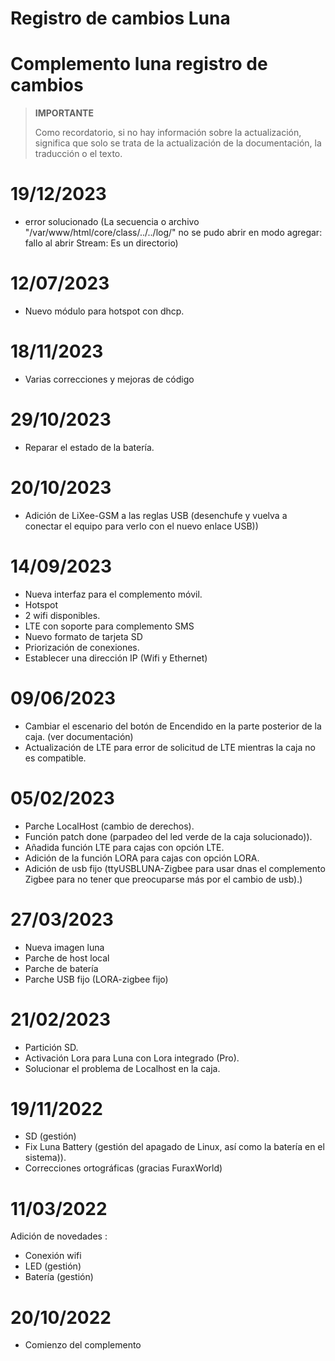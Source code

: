 # Registro de cambios Luna

# Complemento luna registro de cambios

>**IMPORTANTE**
>
>Como recordatorio, si no hay información sobre la actualización, significa que solo se trata de la actualización de la documentación, la traducción o el texto.

# 19/12/2023

- error solucionado (La secuencia o archivo "/var/www/html/core/class/../../log/" no se pudo abrir en modo agregar: fallo al abrir Stream: Es un directorio)

# 12/07/2023

- Nuevo módulo para hotspot con dhcp.


# 18/11/2023

- Varias correcciones y mejoras de código

# 29/10/2023

- Reparar el estado de la batería.

# 20/10/2023

- Adición de LiXee-GSM a las reglas USB (desenchufe y vuelva a conectar el equipo para verlo con el nuevo enlace USB))

# 14/09/2023

- Nueva interfaz para el complemento móvil.
- Hotspot
- 2 wifi disponibles.
- LTE con soporte para complemento SMS
- Nuevo formato de tarjeta SD
- Priorización de conexiones.
- Establecer una dirección IP (Wifi y Ethernet)

# 09/06/2023

- Cambiar el escenario del botón de Encendido en la parte posterior de la caja. (ver documentación)
- Actualización de LTE para error de solicitud de LTE mientras la caja no es compatible.

# 05/02/2023

- Parche LocalHost (cambio de derechos).
- Función patch done (parpadeo del led verde de la caja solucionado)).
- Añadida función LTE para cajas con opción LTE.
- Adición de la función LORA para cajas con opción LORA.
- Adición de usb fijo (ttyUSBLUNA-Zigbee para usar dnas el complemento Zigbee para no tener que preocuparse más por el cambio de usb).)

# 27/03/2023

- Nueva imagen luna
- Parche de host local
- Parche de batería
- Parche USB fijo (LORA-zigbee fijo)

# 21/02/2023

- Partición SD.
- Activación Lora para Luna con Lora integrado (Pro).
- Solucionar el problema de Localhost en la caja.

# 19/11/2022

- SD (gestión)
- Fix Luna Battery (gestión del apagado de Linux, así como la batería en el sistema)).
- Correcciones ortográficas (gracias FuraxWorld)

# 11/03/2022

Adición de novedades :

- Conexión wifi
- LED (gestión)
- Batería (gestión)

# 20/10/2022

- Comienzo del complemento
